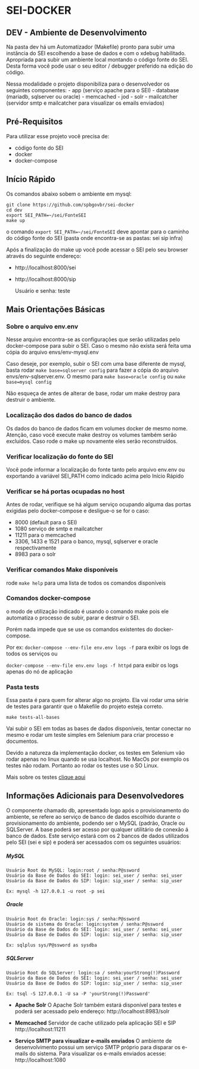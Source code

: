 # SEI-DOCKER

## DEV - Ambiente de Desenvolvimento

Na pasta dev há um Automatizador (Makefile) pronto para subir uma instância do SEI escolhendo a base de dados e com o xdebug habilitado. Apropriada para subir um ambiente local montando o código fonte do SEI. Desta forma você pode usar o seu editor / debugger preferido na edição do código.

Nessa modalidade o projeto disponibiliza para o desenvolvedor os seguintes componentes:
	- app (serviço apache para o SEI)
	- database (mariadb, sqlserver ou oracle)
	- memcached
	- jod
	- solr
	- mailcatcher (servidor smtp e mailcatcher para visualizar os emails enviados)



## Pré-Requisitos

Para utilizar esse projeto você precisa de:
- código fonte do SEI
- docker
- docker-compose

## Início Rápido

Os comandos abaixo sobem o ambiente em mysql:

```
git clone https://github.com/spbgovbr/sei-docker
cd dev
export SEI_PATH=~/sei/FonteSEI
make up
```

o comando ``` export SEI_PATH=~/sei/FonteSEI ``` deve apontar para o caminho do código fonte do SEI (pasta onde encontra-se as pastas: sei sip infra)

Após a finalização do make up você pode acessar o SEI pelo seu browser através do seguinte endereço:

- http://localhost:8000/sei
- http://localhost:8000/sip

  Usuário e senha: teste



## Mais Orientações Básicas

### Sobre o arquivo env.env

Nesse arquivo encontra-se as configurações que serão utilizadas pelo docker-compose para subir o SEI. Caso o mesmo não exista será feita uma cópia do arquivo envs/env-mysql.env

Caso deseje, por exemplo, subir o SEI com uma base diferente de mysql, basta rodar ``` make base=sqlserver config ``` para fazer a cópia do arquivo envs/env-sqlserver.env. O mesmo para ``` make base=oracle config ``` ou ``` make base=mysql config ``` 

Não esqueça de antes de alterar de base, rodar um make destroy para destruir o ambiente.

### Localização dos dados do banco de dados

Os dados do banco de dados ficam em volumes docker de mesmo nome.
Atenção, caso você execute make destroy os volumes também serão excluídos. Caso rode o make up novamente eles serão reconstruídos.

### Verificar localização do fonte do SEI

Você pode informar a localização do fonte tanto pelo arquivo env.env ou exportando a variável SEI_PATH como indicado acima pelo Início Rápido

### Verificar se há portas ocupadas no host
Antes de rodar, verifique se há algum serviço ocupando alguma das portas exigidas pelo docker-compose e desligue-o se for o caso: 
- 8000 (default para o SEI)
- 1080 serviço de smtp e mailcatcher
- 11211 para o memcached
- 3306, 1433 e 1521 para o banco, mysql, sqlserver e oracle respectivamente
- 8983 para o solr

### Verificar comandos Make disponíveis

rode ``` make help ``` para uma lista de todos os comandos disponíveis

### Comandos docker-compose

o modo de utilização indicado é usando o comando make pois ele automatiza o processo de subir, parar e destruir o SEI. 

Porém nada impede que se use os comandos existentes do docker-compose.

Por ex: ``` docker-compose --env-file env.env logs -f ``` para exibir os logs de todos os serviços ou 

``` docker-compose --env-file env.env logs -f httpd ``` para exibir os logs apenas do nó de aplicação


### Pasta tests

Essa pasta é para quem for alterar algo no projeto. 
Ela vai rodar uma série de testes para garantir que o Makefile do projeto esteja correto.

``` make tests-all-bases ```

Vai subir o SEI em todas as bases de dados disponíveis, tentar conectar no mesmo e rodar um teste  simples em Selenium para criar processo e documentos.

Devido a natureza da implementação docker, os testes em Selenium vão rodar apenas no linux quando se usa localhost. No MacOs por exemplo os testes não rodam. Portanto ao rodar os testes use o SO Linux.

Mais sobre os testes [clique aqui](../README.md#testes)


## Informações Adicionais para Desenvolvedores

O componente chamado db, apresentado logo após o provisionamento do ambiente, se refere ao serviço de banco de dados escolhido durante o provisionamento do ambiente, podendo ser o MySQL (padrão, Oracle ou SQLServer. A base poderá ser acesso por qualquer utilitário de conexão á banco de dados. Este serviço estará com os 2 bancos de dados utilizados pelo SEI (sei e sip) e poderá ser acessados com os seguintes usuários:

##### MySQL
    Usuário Root do MySQL: login:root / senha:P@ssword
    Usuário da Base de Dados do SEI: login: sei_user / senha: sei_user
    Usuário da Base de Dados do SIP: login: sip_user / senha: sip_user

    Ex: mysql -h 127.0.0.1 -u root -p sei

##### Oracle
    Usuário Root do Oracle: login:sys / senha:P@ssword
    Usuário de sistema do Oracle: login:system / senha:P@ssword
    Usuário da Base de Dados do SEI: login: sei_user / senha: sei_user
    Usuário da Base de Dados do SIP: login: sip_user / senha: sip_user

    Ex: sqlplus sys/P@ssword as sysdba

##### SQLServer
    Usuário Root do SQLServer: login:sa / senha:yourStrong(!)Password
    Usuário da Base de Dados do SEI: login: sei_user / senha: sei_user
    Usuário da Base de Dados do SIP: login: sip_user / senha: sip_user

    Ex: tsql -S 127.0.0.1 -U sa -P 'yourStrong(!)Password'


* **Apache Solr** O Apache Solr também estará disponível para testes e poderá ser acessado pelo endereço: http://localhost:8983/solr

* **Memcached** Servidor de cache utilizado pela aplicação SEI e SIP http://localhost:11211

* **Serviço SMTP para visualizar e-mails enviados** O ambiente de desenvolvimento possui um serviço SMTP próprio para disparar os e-mails do sistema. Para visualizar os e-mails enviados acesse: http://localhost:1080

